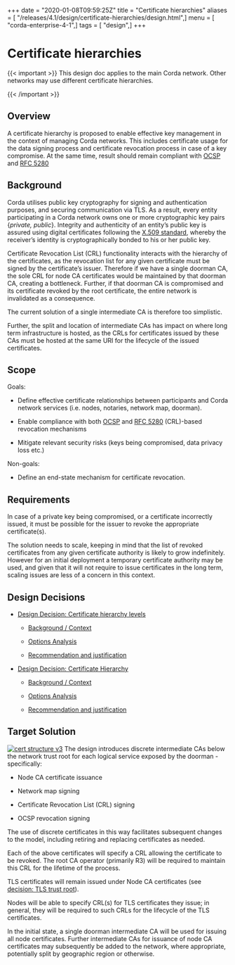 +++
date = "2020-01-08T09:59:25Z"
title = "Certificate hierarchies"
aliases = [ "/releases/4.1/design/certificate-hierarchies/design.html",]
menu = [ "corda-enterprise-4-1",]
tags = [ "design",]
+++


# Certificate hierarchies


{{< important >}}
This design doc applies to the main Corda network. Other networks may use different certificate hierarchies.


{{< /important >}}

## Overview

A certificate hierarchy is proposed to enable effective key management in the context of managing Corda networks.
                This includes certificate usage for the data signing process and certificate revocation process
                in case of a key compromise. At the same time, result should remain compliant with
                [OCSP](https://en.wikipedia.org/wiki/Online_Certificate_Status_Protocol) and [RFC 5280](https://www.ietf.org/rfc/rfc5280.txt)


## Background

Corda utilises public key cryptography for signing and authentication purposes, and securing communication
                via TLS. As a result, every entity participating in a Corda network owns one or more cryptographic key pairs {*private,
                    public*}. Integrity and authenticity of an entity’s public key is assured using digital certificates following the
                [X.509 standard](https://tools.ietf.org/html/rfc5280), whereby the receiver’s identity is cryptographically bonded to
                his or her public key.

Certificate Revocation List (CRL) functionality interacts with the hierarchy of the certificates, as the revocation list
                for any given certificate must be signed by the certificate’s issuer. Therefore if we have a single doorman CA, the sole
                CRL for node CA certificates would be maintained by that doorman CA, creating a bottleneck. Further, if that doorman CA
                is compromised and its certificate revoked by the root certificate, the entire network is invalidated as a consequence.

The current solution of a single intermediate CA is therefore too simplistic.

Further, the split and location of intermediate CAs has impact on where long term infrastructure is hosted, as the CRLs
                for certificates issued by these CAs must be hosted at the same URI for the lifecycle of the issued certificates.


## Scope

Goals:


* Define effective certificate relationships between participants and Corda network services  (i.e. nodes, notaries, network map, doorman).


* Enable compliance with both [OCSP](https://en.wikipedia.org/wiki/Online_Certificate_Status_Protocol) and [RFC 5280](https://www.ietf.org/rfc/rfc5280.txt) (CRL)-based revocation mechanisms


* Mitigate relevant security risks (keys being compromised, data privacy loss etc.)


Non-goals:


* Define an end-state mechanism for certificate revocation.



## Requirements

In case of a private key being compromised, or a certificate incorrectly issued, it must be possible for the issuer to
                revoke the appropriate certificate(s).

The solution needs to scale, keeping in mind that the list of revoked certificates from any given certificate authority
                is likely to grow indefinitely. However for an initial deployment a temporary certificate authority may be used, and
                given that it will not require to issue certificates in the long term, scaling issues are less of a concern in this
                context.


## Design Decisions


* [Design Decision: Certificate hierarchy levels](decisions/levels.md)
    * [Background / Context](decisions/levels.md#background-context)

    * [Options Analysis](decisions/levels.md#options-analysis)

    * [Recommendation and justification](decisions/levels.md#recommendation-and-justification)


* [Design Decision: Certificate Hierarchy](decisions/tls-trust-root.md)
    * [Background / Context](decisions/tls-trust-root.md#background-context)

    * [Options Analysis](decisions/tls-trust-root.md#options-analysis)

    * [Recommendation and justification](decisions/tls-trust-root.md#recommendation-and-justification)




## **Target** Solution

[![cert structure v3](design/certificate-hierarchies/./images/cert_structure_v3.png "cert structure v3")](./images/cert_structure_v3.png)
            The design introduces discrete intermediate CAs below the network trust root for each logical service exposed by the doorman - specifically:


* Node CA certificate issuance


* Network map signing


* Certificate Revocation List (CRL) signing


* OCSP revocation signing


The use of discrete certificates in this way facilitates subsequent changes to the model, including retiring and replacing certificates as needed.

Each of the above certificates will specify a CRL allowing the certificate to be revoked. The root CA operator
                (primarily R3) will be required to maintain this CRL for the lifetime of the process.

TLS certificates will remain issued under Node CA certificates (see [decision: TLS trust
                    root](./decisions/tls-trust-root.md)).

Nodes will be able to specify CRL(s) for TLS certificates they issue; in general, they will be required to such CRLs for
                the lifecycle of the TLS certificates.

In the initial state, a single doorman intermediate CA will be used for issuing all node certificates. Further
                intermediate CAs for issuance of node CA certificates may subsequently  be added to the network, where appropriate,
                potentially split by geographic region or otherwise.


